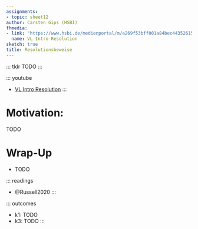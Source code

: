 ```yaml
---
assignments:
- topic: sheet12
author: Carsten Gips (HSBI)
fhmedia:
- link: "https://www.hsbi.de/medienportal/m/a269f53bff001a84bec4435261543b846ccca4290f211cf1634f9007d1285513c8bae4f89a0225a489e1ffda6cac455e264e022c35f46e8ffe80b4ddcd86d137"
  name: VL Intro Resolution
sketch: true
title: Resolutionsbeweise
---
```


::: tldr
TODO
:::

::: youtube
-   [VL Intro Resolution](https://youtu.be/eFyo4Xh59ns)
:::

# Motivation:

TODO

# Wrap-Up

-   TODO

::: readings
-   @Russell2020
:::

::: outcomes
-   k1: TODO
-   k3: TODO
:::
